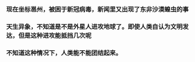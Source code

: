 ### 现在坐标邕州，被困于新冠病毒，新闻里又出现了东非沙漠蝗虫的事
### 天生异象，不知道是不是外星人进攻地球了。即使人类自认为文明发达，但是这种进攻能抵挡几次呢
### 不知道这种情况下，人类能不能团结起来。

